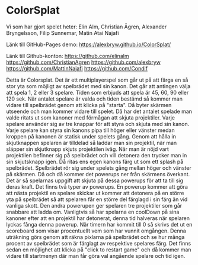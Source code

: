 # ColorSplat

Vi som har gjort spelet heter: Elin Alm, Christian Ågren, Alexander Bryngelsson, Filip Sunnemar, Matin Atai Najafi

Länk till GitHub-Pages demo: https://alexbryw.github.io/ColorSplat/

Länk till Github-konton: https://github.com/elinalm
https://github.com/ChristianAgren
https://github.com/alexbryw
https://github.com/MattinNajafi
https://github.com/Condif

Detta är Colorsplat. Det är ett multiplayerspel som går ut på att färga en så stor yta som möjligt av spelbrädet med sin kanon. Det går att antingen välja att spela 1, 2 eller 3 spelare. Tiden som erbjuds att spela är 45, 60, 90 eller 120 sek. När antalet spelare är valda och tiden bestämd så kommer man vidare till spelbrädet genom att klicka på "starta". Då byter skärmen utseende och man kommer vidare till spelet. Då har det antalet spelade man valde ritats ut som kanoner med förmågan att skjuta projektiler. Varje spelare använder sig av tre knappar för att styra och skjuta med sin kanon. Varje spelare kan styra sin kanons pipa till höger eller vänster medan kroppen på kanonen är statisk under spelets gång. Genom att hålla in skjutknappen spelaren är tilldelad så laddar man sin projektil, när man släpper sin skjutknapp skjuts projektilen iväg. När man är nöjd vart projektilen befinner sig på spelbrädet och vill detonera den trycker man in sin skjutsknapp igen. Då ritas ens egen kanons färg ut som ett splash på spelbrädet. Spelbrädet rör sig under spelets gång mellan höger och vänster på skärmen. Då och då kommer det powerups ner från skärmens överkant. Det är så spelarnas uppgift att skjuta på dessa powerups för att ta till sig deras kraft. Det finns två typer av powerups. En powerup kommer att göra att nästa projektil en spelare skickar ut kommer att detonera på en större yta på spelbrädet så att spelaren får en större del färglagd i sin färg än vid vanliga skott. Den andra powerupen ger spelaren tre projektiler som går snabbare att ladda om. Vanligtvis så har spelarna en coolDown på sina kanoner efter att en projektil har detonerat, denna tid halveras när spelaren lyckas fånga denna powerup. När timern har kommit till 0 så skrivs det ut en scoreboard som visar procentuellt vem som har vunnit omgången. Denna uträkning görs genom att räkna pixlarna på spelbrädet och se hur många procent av spelbrädet som är färglagt av respektive spelares färg. Det finns sedan en möjlighet att klicka på "click to restart game" och då kommer man vidare till startmenyn där man får göra val angående spelare och tid igen.

